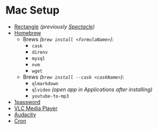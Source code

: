 # Mac Setup
* [Rectangle](https://rectangleapp.com/) _(previously [Spectacle](https://www.spectacleapp.com/))_
* [Homebrew](https://brew.sh/)
  * Brews _(`brew install <formulaName>`)_:
    * `cask`
    * `direnv`
    * `mysql`
    * `nvm`
    * `wget`
  * Brews _(`brew install --cask <caskName>`)_:
    * `qlmarkdown`
    * `qlvideo` _(open app in Applications after installing)_
    * `youtube-to-mp3`
* [1password](https://1password.com/downloads/mac/)
* [VLC Media Player](https://www.videolan.org/vlc/download-macosx.html)
* [Audacity](https://www.audacityteam.org/download/mac/)
* [Cron](https://cron.com/download/macos/)

